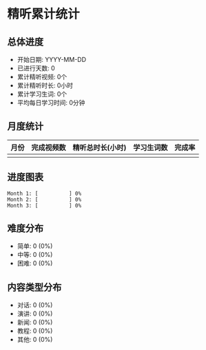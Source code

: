 # 精听累计统计

## 总体进度

- 开始日期: YYYY-MM-DD
- 已进行天数: 0
- 累计精听视频: 0个
- 累计精听时长: 0小时
- 累计学习生词: 0个
- 平均每日学习时间: 0分钟

## 月度统计

| 月份 | 完成视频数 | 精听总时长(小时) | 学习生词数 | 完成率 |
|-----|-----------|----------------|----------|-------|
|     |           |                |          |       |

## 进度图表

```
Month 1: [          ] 0%
Month 2: [          ] 0%
Month 3: [          ] 0%
```

## 难度分布

- 简单: 0 (0%)
- 中等: 0 (0%)
- 困难: 0 (0%)

## 内容类型分布

- 对话: 0 (0%)
- 演讲: 0 (0%)
- 新闻: 0 (0%)
- 教程: 0 (0%)
- 其他: 0 (0%) 